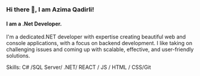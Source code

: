 ### Hi there 👋, I am Azima Qadirli!
#### I am a .Net Developer.
I'm a dedicated.NET developer with expertise creating beautiful web and console applications, with a focus on backend development. I like taking on challenging issues and coming up with scalable, effective, and user-friendly solutions. 

Skills: C# /SQL Server/ .NET/ REACT / JS / HTML / CSS/Git

